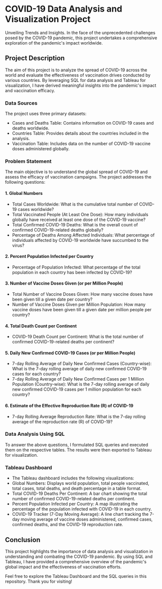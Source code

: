 # COVID-19 Data Analysis and Visualization Project
Unveiling Trends and Insights. In the face of the unprecedented challenges posed by the COVID-19 pandemic, this project undertakes a comprehensive exploration of the pandemic's impact worldwide.

## Project Description
The aim of this project is to analyze the spread of COVID-19 across the world and evaluate the effectiveness of vaccination drives conducted by various countries. By leveraging SQL for data analysis and Tableau for visualization, I have derived meaningful insights into the pandemic's impact and vaccination efficacy.

### Data Sources
The project uses three primary datasets:

  - Cases and Deaths Table: Contains information on COVID-19 cases and deaths worldwide.
  - Countries Table: Provides details about the countries included in the analysis.
  - Vaccination Table: Includes data on the number of COVID-19 vaccine doses administered globally.

### Problem Statement
The main objective is to understand the global spread of COVID-19 and assess the efficacy of vaccination campaigns. The project addresses the following questions:

  #### 1. Global Numbers
  - Total Cases Worldwide: What is the cumulative total number of COVID-19 cases worldwide?
  - Total Vaccinated People (At Least One Dose): How many individuals globally have received at least one dose of the COVID-19 vaccine?
  - Total Confirmed COVID-19 Deaths: What is the overall count of confirmed COVID-19-related deaths globally?
  - Percentage of Deaths Among Affected Individuals: What percentage of individuals affected by COVID-19 worldwide have succumbed to the virus?
  #### 2. Percent Population Infected per Country
  - Percentage of Population Infected: What percentage of the total population in each country has been infected by COVID-19?
  #### 3. Number of Vaccine Doses Given (or per Million People)
  - Total Number of Vaccine Doses Given: How many vaccine doses have been given till a given date per country?
  - Number of Vaccine Doses Given per Million Population: How many vaccine doses have been given till a given date per million people per country?
  #### 4. Total Death Count per Continent
  - COVID-19 Death Count per Continent: What is the total number of confirmed COVID-19-related deaths per continent?
  #### 5. Daily New Confirmed COVID-19 Cases (or per Million People)
  - 7-day Rolling Average of Daily New Confirmed Cases (Country-wise): What is the 7-day rolling average of daily new confirmed COVID-19 cases for each country?
  - 7-day Rolling Average of Daily New Confirmed Cases per 1 Million Population (Country-wise): What is the 7-day rolling average of daily new confirmed COVID-19 cases per 1 million population for each country?
  #### 6. Estimate of the Effective Reproduction Rate (R) of COVID-19
  - 7-day Rolling Average Reproduction Rate: What is the 7-day rolling average of the reproduction rate (R) of COVID-19?

### Data Analysis Using SQL
To answer the above questions, I formulated SQL queries and executed them on the respective tables. The results were then exported to Tableau for visualization.

### Tableau Dashboard
  - The Tableau dashboard includes the following visualizations:
  - Global Numbers: Displays world population, total people vaccinated, total cases, total deaths, and death percentage in a table format.
  - Total COVID-19 Deaths Per Continent: A bar chart showing the total number of confirmed COVID-19-related deaths per continent.
  - Percent Population Infected per Country: A map illustrating the percentage of the population infected with COVID-19 in each country.
  - COVID-19 Tracker (7-Day Moving Average): A line chart tracking the 7-day moving average of vaccine doses administered, confirmed cases, confirmed deaths, and the COVID-19 reproduction rate.

## Conclusion
This project highlights the importance of data analysis and visualization in understanding and combating the COVID-19 pandemic. By using SQL and Tableau, I have provided a comprehensive overview of the pandemic's global impact and the effectiveness of vaccination efforts.

Feel free to explore the Tableau Dashboard and the SQL queries in this repository. Thank you for visiting!
